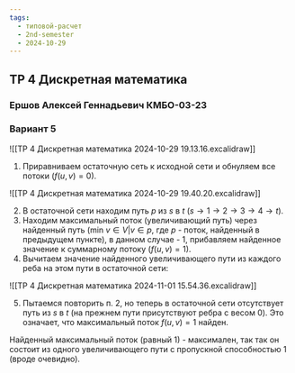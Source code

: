```yaml
---
tags:
  - типовой-расчет
  - 2nd-semester
  - 2024-10-29
---
```


## ТР 4 Дискретная математика

### Ершов Алексей Геннадьевич КМБО-03-23

### Вариант 5

![[ТР 4 Дискретная математика 2024-10-29 19.13.16.excalidraw]]


1. Приравниваем остаточную сеть к исходной сети и обнуляем все потоки ($f(u,v) = 0$).

![[ТР 4 Дискретная математика 2024-10-29 19.40.20.excalidraw]]

2. В остаточной сети находим путь $p$ из $s$ в $t$ ($s \to 1 \to 2 \to 3 \to 4 \to t$).
3. Находим максимальный поток (увеличивающий путь) через найденный путь ($\mathrm{min} \ v \in V | v \in p$, где $p$ - поток, найденный в предыдущем пункте), в данном случае - 1, прибавляем найденное значение к суммарному потоку ($f(u,v) = 1$).
4. Вычитаем значение найденного увеличивающего пути из каждого реба на этом пути в остаточной сети:

![[ТР 4 Дискретная математика 2024-11-01 15.54.36.excalidraw]]

5. Пытаемся повторить п. 2, но теперь в остаточной сети отсутствует путь из $s$ в $t$ (на прежнем пути присутствуют ребра с весом 0). Это означает, что максимальный поток $f(u,v) = 1$ найден.

Найденный максимальный поток (равный 1)  - максимален, так так он состоит из одного увеличивающего пути с пропускной способностью 1 (вроде очевидно).